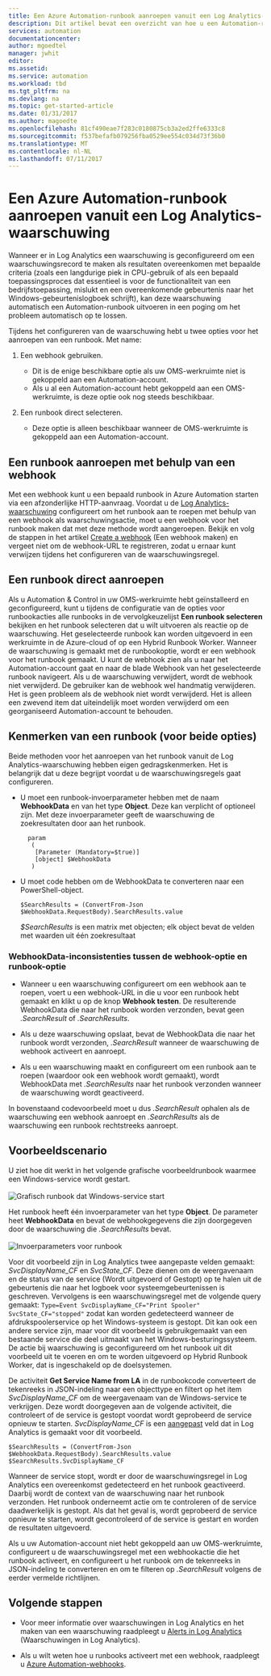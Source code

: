 ```yaml
---
title: Een Azure Automation-runbook aanroepen vanuit een Log Analytics-waarschuwing | Microsoft Docs
description: Dit artikel bevat een overzicht van hoe u een Automation-runbook aanroept vanuit een Microsoft OMS Log Analytics-waarschuwing.
services: automation
documentationcenter: 
author: mgoedtel
manager: jwhit
editor: 
ms.assetid: 
ms.service: automation
ms.workload: tbd
ms.tgt_pltfrm: na
ms.devlang: na
ms.topic: get-started-article
ms.date: 01/31/2017
ms.author: magoedte
ms.openlocfilehash: 81cf490eae7f283c0180875cb3a2ed2ffe6333c8
ms.sourcegitcommit: f537befafb079256fba0529ee554c034d73f36b0
ms.translationtype: MT
ms.contentlocale: nl-NL
ms.lasthandoff: 07/11/2017
---
```

# <a name="calling-an-azure-automation-runbook-from-an-oms-log-analytics-alert"></a>Een Azure Automation-runbook aanroepen vanuit een Log Analytics-waarschuwing

Wanneer er in Log Analytics een waarschuwing is geconfigureerd om een waarschuwingsrecord te maken als resultaten overeenkomen met bepaalde criteria (zoals een langdurige piek in CPU-gebruik of als een bepaald toepassingsproces dat essentieel is voor de functionaliteit van een bedrijfstoepassing, mislukt en een overeenkomende gebeurtenis naar het Windows-gebeurtenislogboek schrijft), kan deze waarschuwing automatisch een Automation-runbook uitvoeren in een poging om het probleem automatisch op te lossen.  

Tijdens het configureren van de waarschuwing hebt u twee opties voor het aanroepen van een runbook.  Met name:

1. Een webhook gebruiken.
   * Dit is de enige beschikbare optie als uw OMS-werkruimte niet is gekoppeld aan een Automation-account.
   * Als u al een Automation-account hebt gekoppeld aan een OMS-werkruimte, is deze optie ook nog steeds beschikbaar.  

2. Een runbook direct selecteren.
   * Deze optie is alleen beschikbaar wanneer de OMS-werkruimte is gekoppeld aan een Automation-account.  

## <a name="calling-a-runbook-using-a-webhook"></a>Een runbook aanroepen met behulp van een webhook

Met een webhook kunt u een bepaald runbook in Azure Automation starten via een afzonderlijke HTTP-aanvraag.  Voordat u de [Log Analytics-waarschuwing](../log-analytics/log-analytics-alerts.md#alert-rules) configureert om het runbook aan te roepen met behulp van een webhook als waarschuwingsactie, moet u een webhook voor het runbook maken dat met deze methode wordt aangeroepen.  Bekijk en volg de stappen in het artikel [Create a webhook](automation-webhooks.md#creating-a-webhook) (Een webhook maken) en vergeet niet om de webhook-URL te registreren, zodat u ernaar kunt verwijzen tijdens het configureren van de waarschuwingsregel.   

## <a name="calling-a-runbook-directly"></a>Een runbook direct aanroepen

Als u Automation & Control in uw OMS-werkruimte hebt geïnstalleerd en geconfigureerd, kunt u tijdens de configuratie van de opties voor runbookacties alle runbooks in de vervolgkeuzelijst **Een runbook selecteren** bekijken en het runbook selecteren dat u wilt uitvoeren als reactie op de waarschuwing.  Het geselecteerde runbook kan worden uitgevoerd in een werkruimte in de Azure-cloud of op een Hybrid Runbook Worker.  Wanneer de waarschuwing is gemaakt met de runbookoptie, wordt er een webhook voor het runbook gemaakt.  U kunt de webhook zien als u naar het Automation-account gaat en naar de blade Webhook van het geselecteerde runbook navigeert.  Als u de waarschuwing verwijdert, wordt de webhook niet verwijderd. De gebruiker kan de webhook wel handmatig verwijderen.  Het is geen probleem als de webhook niet wordt verwijderd. Het is alleen een zwevend item dat uiteindelijk moet worden verwijderd om een georganiseerd Automation-account te behouden.  

## <a name="characteristics-of-a-runbook-for-both-options"></a>Kenmerken van een runbook (voor beide opties)

Beide methoden voor het aanroepen van het runbook vanuit de Log Analytics-waarschuwing hebben eigen gedragskenmerken. Het is belangrijk dat u deze begrijpt voordat u de waarschuwingsregels gaat configureren.  

* U moet een runbook-invoerparameter hebben met de naam **WebhookData** en van het type **Object**.  Deze kan verplicht of optioneel zijn.  Met deze invoerparameter geeft de waarschuwing de zoekresultaten door aan het runbook.

        param  
         (  
          [Parameter (Mandatory=$true)]  
          [object] $WebhookData  
         )

*  U moet code hebben om de WebhookData te converteren naar een PowerShell-object.

    `$SearchResults = (ConvertFrom-Json $WebhookData.RequestBody).SearchResults.value`

    *$SearchResults* is een matrix met objecten; elk object bevat de velden met waarden uit één zoekresultaat

### <a name="webhookdata-inconsistencies-between-the-webhook-option-and-runbook-option"></a>WebhookData-inconsistenties tussen de webhook-optie en runbook-optie

* Wanneer u een waarschuwing configureert om een webhook aan te roepen, voert u een webhook-URL in die u voor een runbook hebt gemaakt en klikt u op de knop **Webhook testen**.  De resulterende WebhookData die naar het runbook worden verzonden, bevat geen *.SearchResult* of *.SearchResults*.

*  Als u deze waarschuwing opslaat, bevat de WebhookData die naar het runbook wordt verzonden, *.SearchResult* wanneer de waarschuwing de webhook activeert en aanroept.
* Als u een waarschuwing maakt en configureert om een runbook aan te roepen (waardoor ook een webhook wordt gemaakt), wordt WebhookData met *.SearchResults* naar het runbook verzonden wanneer de waarschuwing wordt geactiveerd.

In bovenstaand codevoorbeeld moet u dus *.SearchResult* ophalen als de waarschuwing een webhook aanroept en *.SearchResults* als de waarschuwing een runbook rechtstreeks aanroept.

## <a name="example-walkthrough"></a>Voorbeeldscenario

U ziet hoe dit werkt in het volgende grafische voorbeeldrunbook waarmee een Windows-service wordt gestart.<br><br> ![Grafisch runbook dat Windows-service start](media/automation-invoke-runbook-from-omsla-alert/automation-runbook-restartservice.png)<br>

Het runbook heeft één invoerparameter van het type **Object**. De parameter heet **WebhookData** en bevat de webhookgegevens die zijn doorgegeven door de waarschuwing die *.SearchResults* bevat.<br><br> ![Invoerparameters voor runbook](media/automation-invoke-runbook-from-omsla-alert/automation-runbook-restartservice-inputparameter.png)<br>

Voor dit voorbeeld zijn in Log Analytics twee aangepaste velden gemaakt: *SvcDisplayName_CF* en *SvcState_CF*. Deze dienen om de weergavenaam en de status van de service (Wordt uitgevoerd of Gestopt) op te halen uit de gebeurtenis die naar het logboek voor systeemgebeurtenissen is geschreven.  Vervolgens is een waarschuwingsregel met de volgende query gemaakt: `Type=Event SvcDisplayName_CF="Print Spooler" SvcState_CF="stopped"` zodat kan worden gedetecteerd wanneer de afdrukspoolerservice op het Windows-systeem is gestopt.  Dit kan ook een andere service zijn, maar voor dit voorbeeld is gebruikgemaakt van een bestaande service die deel uitmaakt van het Windows-besturingssysteem.  De actie bij waarschuwing is geconfigureerd om het runbook uit dit voorbeeld uit te voeren en om te worden uitgevoerd op Hybrid Runbook Worker, dat is ingeschakeld op de doelsystemen.   

De activiteit **Get Service Name from LA** in de runbookcode converteert de tekenreeks in JSON-indeling naar een objecttype en filtert op het item *SvcDisplayName_CF* om de weergavenaam van de Windows-service te verkrijgen. Deze wordt doorgegeven aan de volgende activiteit, die controleert of de service is gestopt voordat wordt geprobeerd de service opnieuw te starten.  *SvcDisplayName_CF* is een [aangepast](../log-analytics/log-analytics-custom-fields.md) veld dat in Log Analytics is gemaakt voor dit voorbeeld.

    $SearchResults = (ConvertFrom-Json $WebhookData.RequestBody).SearchResults.value
    $SearchResults.SvcDisplayName_CF  

Wanneer de service stopt, wordt er door de waarschuwingsregel in Log Analytics een overeenkomst gedetecteerd en het runbook geactiveerd. Daarbij wordt de context van de waarschuwing naar het runbook verzonden. Het runbook onderneemt actie om te controleren of de service daadwerkelijk is gestopt. Als dat het geval is, wordt geprobeerd de service opnieuw te starten, wordt gecontroleerd of de service is gestart en worden de resultaten uitgevoerd.     

Als u uw Automation-account niet hebt gekoppeld aan uw OMS-werkruimte, configureert u de waarschuwingsregel met een webhookactie die het runbook activeert, en configureert u het runbook om de tekenreeks in JSON-indeling te converteren en om te filteren op *.SearchResult* volgens de eerder vermelde richtlijnen.    

## <a name="next-steps"></a>Volgende stappen

* Voor meer informatie over waarschuwingen in Log Analytics en het maken van een waarschuwing raadpleegt u [Alerts in Log Analytics](../log-analytics/log-analytics-alerts.md) (Waarschuwingen in Log Analytics).

* Als u wilt weten hoe u runbooks activeert met een webhook, raadpleegt u [Azure Automation-webhooks](automation-webhooks.md).
